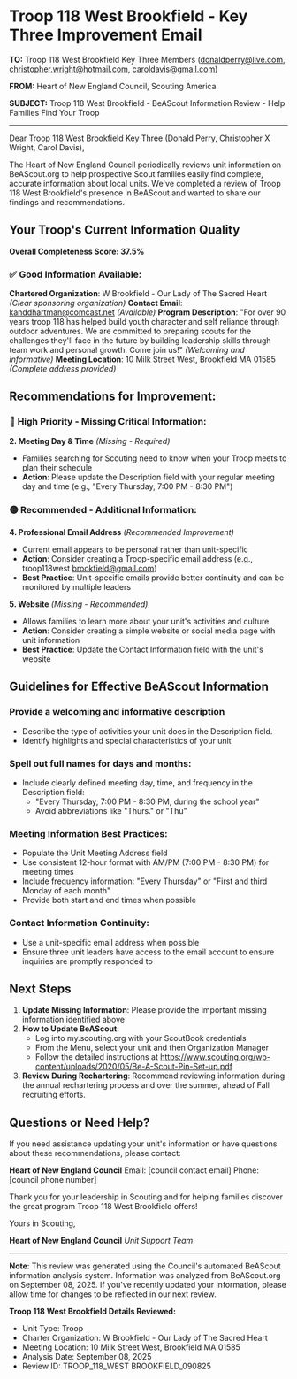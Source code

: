# Troop 118 West Brookfield - Key Three Improvement Email

**TO:** Troop 118 West Brookfield Key Three Members (donaldperry@live.com, christopher.wright@hotmail.com, caroldavis@gmail.com)

**FROM:** Heart of New England Council, Scouting America

**SUBJECT:** Troop 118 West Brookfield - BeAScout Information Review - Help Families Find Your Troop

---

Dear Troop 118 West Brookfield Key Three (Donald Perry, Christopher X Wright, Carol Davis),

The Heart of New England Council periodically reviews unit information on BeAScout.org to help prospective Scout families easily find complete, accurate information about local units. We've completed a review of Troop 118 West Brookfield's presence in BeAScout and wanted to share our findings and recommendations.

## Your Troop's Current Information Quality

**Overall Completeness Score: 37.5%**

### ✅ **Good Information Available:**
**Chartered Organization**: W Brookfield - Our Lady of The Sacred Heart *(Clear sponsoring organization)*
**Contact Email**: kanddhartman@comcast.net *(Available)*
**Program Description**: "For over 90 years troop 118 has helped build youth character and self reliance through outdoor adventures. We are committed to preparing scouts for the challenges they'll face in the future by building leadership skills through team work and personal growth. Come join us!" *(Welcoming and informative)*
**Meeting Location**: 10 Milk Street West, Brookfield MA 01585 *(Complete address provided)*

## Recommendations for Improvement:

### 🔴 **High Priority - Missing Critical Information:**

**2. Meeting Day & Time** *(Missing - Required)*
- Families searching for Scouting need to know when your Troop meets to plan their schedule
- **Action**: Please update the Description field with your regular meeting day and time (e.g., "Every Thursday, 7:00 PM - 8:30 PM")

### 🟡 **Recommended - Additional Information:**

**4. Professional Email Address** *(Recommended Improvement)*
- Current email appears to be personal rather than unit-specific
- **Action**: Consider creating a Troop-specific email address (e.g., troop118west brookfield@gmail.com)
- **Best Practice**: Unit-specific emails provide better continuity and can be monitored by multiple leaders

**5. Website** *(Missing - Recommended)*
- Allows families to learn more about your unit's activities and culture
- **Action**: Consider creating a simple website or social media page with unit information
- **Best Practice**: Update the Contact Information field with the unit's website

## Guidelines for Effective BeAScout Information

### **Provide a welcoming and informative description**
- Describe the type of activities your unit does in the Description field.
- Identify highlights and special characteristics of your unit

### **Spell out full names for days and months:**
- Include clearly defined meeting day, time, and frequency in the Description field:
  - "Every Thursday, 7:00 PM - 8:30 PM, during the school year"
  - Avoid abbreviations like "Thurs." or "Thu"

### **Meeting Information Best Practices:**
- Populate the Unit Meeting Address field
- Use consistent 12-hour format with AM/PM (7:00 PM - 8:30 PM) for meeting times
- Include frequency information: "Every Thursday" or "First and third Monday of each month"
- Provide both start and end times when possible

### **Contact Information Continuity:**
- Use a unit-specific email address when possible
- Ensure three unit leaders have access to the email account to ensure inquiries are promptly responded to

## Next Steps

1. **Update Missing Information**: Please provide the important missing information identified above
2. **How to Update BeAScout**: 
   - Log into my.scouting.org with your ScoutBook credentials
   - From the Menu, select your unit and then Organization Manager
   - Follow the detailed instructions at
     https://www.scouting.org/wp-content/uploads/2020/05/Be-A-Scout-Pin-Set-up.pdf
3. **Review During Rechartering**: Recommend reviewing information during the annual rechartering process and over the summer, ahead of Fall recruiting efforts.

## Questions or Need Help?

If you need assistance updating your unit's information or have questions about these recommendations, please contact:

**Heart of New England Council**
Email: [council contact email]
Phone: [council phone number]

Thank you for your leadership in Scouting and for helping families discover the great program Troop 118 West Brookfield offers!

Yours in Scouting,

**Heart of New England Council**
*Unit Support Team*

---

**Note**: This review was generated using the Council's automated BeAScout information analysis system. Information was analyzed from BeAScout.org on September 08, 2025. If you've recently updated your information, please allow time for changes to be reflected in our next review.

**Troop 118 West Brookfield Details Reviewed:**
- Unit Type: Troop
- Charter Organization: W Brookfield - Our Lady of The Sacred Heart
- Meeting Location: 10 Milk Street West, Brookfield MA 01585
- Analysis Date: September 08, 2025
- Review ID: TROOP_118_WEST BROOKFIELD_090825